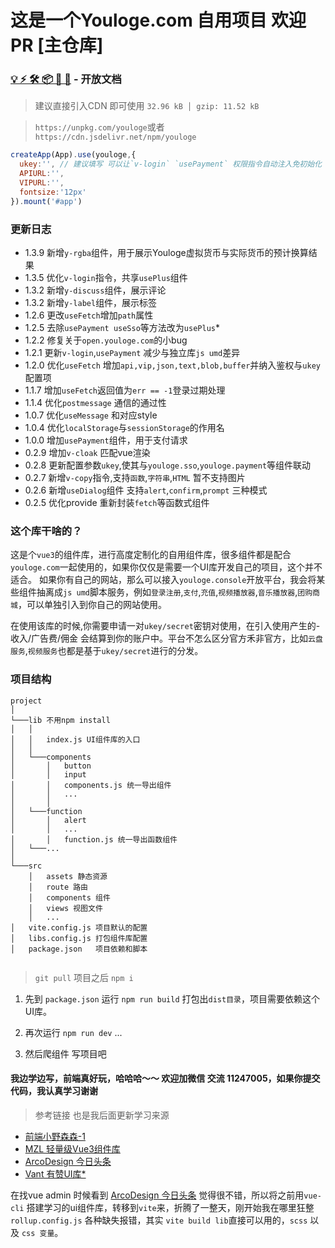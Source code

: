 # 这是一个Youloge.com 自用项目 欢迎PR [主仓库]

### [💡 ⚡️ 🛠️ 📦 🔩 🔑](https://youfeed.github.io/sso) - 开放文档

> 建议直接引入CDN 即可使用 `32.96 kB │ gzip: 11.52 kB`

> `https://unpkg.com/youloge`或者`https://cdn.jsdelivr.net/npm/youloge`

``` js
createApp(App).use(youloge,{
  ukey:'', // 建议填写 可以让`v-login` `usePayment` 权限指令自动注入免初始化
  APIURL:'',
  VIPURL:'',
  fontsize:'12px'
}).mount('#app')
```

### 更新日志

- 1.3.9 新增`y-rgba`组件，用于展示Youloge虚拟货币与实际货币的预计换算结果
- 1.3.5 优化`v-login`指令，共享`usePlus`组件
- 1.3.2 新增`y-discuss`组件，展示评论
- 1.3.2 新增`y-label`组件，展示标签
- 1.2.6 更改`useFetch`增加`path`属性
- 1.2.5 去除`usePayment useSso`等方法改为`usePlus`*
- 1.2.2 修复关于`open.youloge.com`的小bug
- 1.2.1 更新`v-login`,`usePayment` 减少与独立库`js umd`差异
- 1.2.0 优化`useFetch` 增加`api,vip,json,text,blob,buffer`并纳入鉴权与`ukey`配置项
- 1.1.7 增加`useFetch`返回值为`err == -1`登录过期处理
- 1.1.4 优化`postmessage` 通信的通过性
- 1.0.7 优化`useMessage` 和对应style
- 1.0.4 优化`localStorage`与`sessionStorage`的作用名
- 1.0.0 增加`usePayment`组件，用于支付请求
- 0.2.9 增加`v-cloak` 匹配vue渲染
- 0.2.8 更新配置参数`ukey`,使其与`youloge.sso`,`youloge.payment`等组件联动
- 0.2.7 新增`v-copy`指令,支持`函数`,`字符串`,`HTML` 暂不支持图片
- 0.2.6 新增`useDialog`组件 支持`alert`,`confirm`,`prompt` 三种模式
- 0.2.5 优化provide 重新封装`fetch`等函数式组件

### 这个库干啥的？

这是个`vue3`的组件库，进行高度定制化的自用组件库，很多组件都是配合`youloge.com`一起使用的，如果你仅仅是需要一个UI库开发自己的项目，这个并不适合。
如果你有自己的网站，那么可以接入`youloge.console`开放平台，我会将某些组件抽离成`js umd`脚本服务，例如`登录注册`,`支付`,`充值`,`视频播放器`,`音乐播放器`,`团购商城`，可以单独引入到你自己的网站使用。

在使用该库的时候,你需要申请一对`ukey/secret`密钥对使用，在引入使用产生的-收入/广告费/佣金 会结算到你的账户中。平台不怎么区分官方禾非官方，比如`云盘服务`,`视频服务`也都是基于`ukey/secret`进行的分发。


### 项目结构


``` TREE
project
│
└───lib 不用npm install
│   │   
│   │   index.js UI组件库的入口
│   │
│   └───components
│       │   button
│       │   input
│       │   components.js 统一导出组件
│       │   ...
│       │   
│   └───function
│       │   alert
│       │   ...
│       │   function.js 统一导出函数组件
│   └───...
│   
└───src
    │   assets 静态资源
    │   route 路由
    │   components 组件
    │   views 视图文件
    │   ...
│   vite.config.js 项目默认的配置
│   libs.config.js 打包组件库配置
│   package.json   项目依赖和脚本
 
```

> `git pull` 项目之后 `npm i`

1. 先到 `package.json` 运行 `npm run build` 打包出`dist目录`，项目需要依赖这个UI库。

2. 再次运行  `npm run dev` ...

3. 然后爬组件 写项目吧


#### 我边学边写，前端真好玩，哈哈哈～～ 欢迎加微信 交流 11247005，如果你提交代码，我认真学习谢谢

> 参考链接 也是我后面更新学习来源

- [前端小野森森-1](https://space.bilibili.com/378372969)
- [MZL 轻量级Vue3组件库](https://mzlui.codeym.com/#/)
- [ArcoDesign 今日头条](https://arco.design/)
- [Vant 有赞UI库*](https://youzan.github.io/vant-weapp/#/home)

在找vue admin 时候看到 [ArcoDesign 今日头条](https://arco.design/) 觉得很不错，所以将之前用`vue-cli` 搭建学习的ui组件库，转移到`vite`来，折腾了一整天，刚开始我在哪里狂整`rollup.config.js` 各种缺失报错，其实 `vite build lib`直接可以用的，`scss` 以及 `css 变量`。
